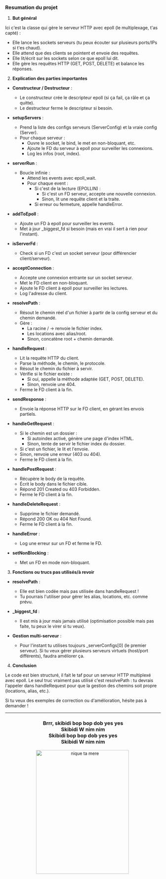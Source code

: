 ### Resumation du projet

1. **But général**

Ici c'est la classe qui gère le serveur HTTP avec epoll (le multiplexage, t'as capté) :
- Elle lance les sockets serveurs (tu peux écouter sur plusieurs ports/IPs si t'es chaud).
- Elle attend que des clients se pointent et envoie des requêtes.
- Elle lit/écrit sur les sockets selon ce que epoll lui dit.
- Elle gère les requêtes HTTP (GET, POST, DELETE) et balance les réponses.

2. **Explication des parties importantes**

- **Constructeur / Destructeur** :
  - Le constructeur crée le descripteur epoll (si ça fail, ça râle et ça quitte).
  - Le destructeur ferme le descripteur si besoin.

- **setupServers** :
  - Prend la liste des configs serveurs (ServerConfig) et la vraie config (Server).
  - Pour chaque serveur :
    - Ouvre le socket, le bind, le met en non-bloquant, etc.
    - Ajoute le FD du serveur à epoll pour surveiller les connexions.
    - Log les infos (root, index).

- **serverRun** :
  - Boucle infinie :
    - Attend les events avec epoll_wait.
    - Pour chaque event :
      - Si c'est de la lecture (EPOLLIN) :
        - Si c'est un FD serveur, accepte une nouvelle connexion.
        - Sinon, lit une requête client et la traite.
      - Si erreur ou fermeture, appelle handleError.

- **addToEpoll** :
  - Ajoute un FD à epoll pour surveiller les events.
  - Met à jour _biggest_fd si besoin (mais en vrai il sert à rien pour l'instant).

- **isServerFd** :
  - Check si un FD c'est un socket serveur (pour différencier client/serveur).

- **acceptConnection** :
  - Accepte une connexion entrante sur un socket serveur.
  - Met le FD client en non-bloquant.
  - Ajoute le FD client à epoll pour surveiller les lectures.
  - Log l'adresse du client.

- **resolvePath** :
  - Résout le chemin réel d'un fichier à partir de la config serveur et du chemin demandé.
  - Gère :
    - La racine / → renvoie le fichier index.
    - Les locations avec alias/root.
    - Sinon, concatène root + chemin demandé.

- **handleRequest** :
  - Lit la requête HTTP du client.
  - Parse la méthode, le chemin, le protocole.
  - Résout le chemin du fichier à servir.
  - Vérifie si le fichier existe :
    - Si oui, appelle la méthode adaptée (GET, POST, DELETE).
    - Sinon, renvoie une 404.
  - Ferme le FD client à la fin.

- **sendResponse** :
  - Envoie la réponse HTTP sur le FD client, en gérant les envois partiels.

- **handleGetRequest** :
  - Si le chemin est un dossier :
    - Si autoindex activé, génère une page d'index HTML.
    - Sinon, tente de servir le fichier index du dossier.
  - Si c'est un fichier, le lit et l'envoie.
  - Sinon, renvoie une erreur (403 ou 404).
  - Ferme le FD client à la fin.

- **handlePostRequest** :
  - Récupère le body de la requête.
  - Écrit le body dans le fichier cible.
  - Répond 201 Created ou 403 Forbidden.
  - Ferme le FD client à la fin.

- **handleDeleteRequest** :
  - Supprime le fichier demandé.
  - Répond 200 OK ou 404 Not Found.
  - Ferme le FD client à la fin.

- **handleError** :
  - Log une erreur sur un FD et ferme le FD.

- **setNonBlocking** :
  - Met un FD en mode non-bloquant.

3. **Fonctions ou trucs pas utilisés/à revoir**

- **resolvePath** :
  - Elle est bien codée mais pas utilisée dans handleRequest !
  - Tu pourrais l'utiliser pour gérer les alias, locations, etc. comme prévu.

- **_biggest_fd** :
  - Il est mis à jour mais jamais utilisé (optimisation possible mais pas faite, tu peux le virer si tu veux).

- **Gestion multi-serveur** :
  - Pour l'instant tu utilises toujours _serverConfigs[0] (le premier serveur). Si tu veux gérer plusieurs serveurs virtuels (host/port différents), faudra améliorer ça.

4. **Conclusion**

Le code est bien structuré, il fait le taf pour un serveur HTTP multiplexé avec epoll. Le seul truc vraiment pas utilisé c'est resolvePath : tu devrais l'appeler dans handleRequest pour que la gestion des chemins soit propre (locations, alias, etc.).

Si tu veux des exemples de correction ou d'amélioration, hésite pas à demander !

---

<h3 align="center">
Brrr, skibidi bop bop dob yes yes<br>
Skibidi W nim nim<br>
Skibidi bop bop dob yes yes<br>
Skibidi W nim nim
</h2>

<p align="center">
<img src="https://i.pinimg.com/736x/8f/72/48/8f7248f31c0208a33947f3fa501301e4.jpg" alt="nique ta mere" width="300" height="400"/>
<img>
</p>